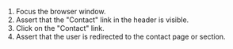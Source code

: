 1. Focus the browser window.
2. Assert that the "Contact" link in the header is visible.
3. Click on the "Contact" link.
4. Assert that the user is redirected to the contact page or section.